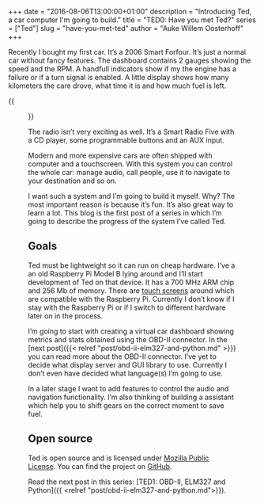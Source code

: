 +++
date = "2016-08-06T13:00:00+01:00"
description = "Introducing Ted, a car computer I'm going to build."
title = "TED0: Have you met Ted?"
series = ["Ted"]
slug = "have-you-met-ted"
author = "Auke Willem Oosterhoff"
+++

Recently I bought my first car. It’s a 2006 Smart Forfour. It’s just a normal
car without fancy features. The dashboard contains 2 gauges showing the speed
and the RPM. A handfull indicators show if my the engine has a failure or if
a turn signal is enabled. A little display shows how many kilometers the care
drove, what time it is and how much fuel is left.

{{<figure src="/img/dashboard.jpg">}}

The radio isn’t very exciting as well. It’s a Smart Radio Five with a CD
player, some programmable buttons and an AUX input.

Modern and more expensive cars are often shipped with computer and a
touchscreen. With this system you can control the whole car: manage audio, call
people, use it to navigate to your destination and so on.

I want such a system and I’m going to build it myself. Why? The most important
reason is because it’s fun. It’s also great way to learn a lot. This blog is
the first post of a series in which I’m going to describe the progress of the
system I’ve called Ted.

## Goals
Ted must be lightweight so it can run on cheap hardware. I’ve a an old
Raspberry Pi Model B lying around and I’ll start development of Ted on that
device. It has a 700 MHz ARM chip and 256 Mb of memory. There are [touch
screens][touch screen] around which are compatible with the Raspberry Pi.
Currently I don’t know if I stay with the Raspberry Pi or if I switch to
different hardware later on in the process.

I’m going to start with creating a virtual car dashboard showing metrics and
stats obtained using the OBD-II connector. In the [next post]({{< relref
"post/obd-ii-elm327-and-python.md" >}}) you can read more about the OBD-II
connector. I’ve yet to decide what display server and GUI library to use.
Currently I don’t even have decided what language(s) I’m going to use.

In a later stage I want to add features to control the audio and navigation
functionality. I’m also thinking of building a assistant which help you to
shift gears on the correct moment to save fuel.

## Open source
Ted is open source and is licensed under [Mozilla Public License][mpl].  You
can find the project on [GitHub][github].

Read the next post in this series: [TED1: OBD-II, ELM327 and Python]({{ <relref "post/obd-ii-elm327-and-python.md">}}).

[touch screen]: https://www.raspberrypi.org/blog/the-eagerly-awaited-raspberry-pi-display/
[mpl]: https://github.com/OrangeTux/Ted/blob/master/LICENSE
[github]: https://github.com/OrangeTux/Ted
